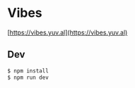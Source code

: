# Vibes

[https://vibes.yuv.al](https://vibes.yuv.al)

## Dev

```bash
$ npm install
$ npm run dev
```